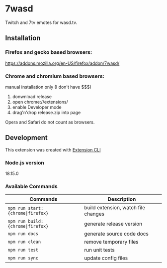 # 7wasd
Twitch and 7tv emotes for wasd.tv.

## Installation
### Firefox and gecko based browsers:
  https://addons.mozilla.org/en-US/firefox/addon/7wasd/

### Chrome and chromium based browsers:
  manual installation only (I don't have $$$)

  1. donwnload release
  2. open chrome://extensions/
  3. enable Developer mode
  4. drag'n'drop release.zip into page

Opera and Safari do not count as browsers.

## Development 
This extension was created with [Extension CLI](https://oss.mobilefirst.me/extension-cli/)

### Node.js version
18.15.0

### Available Commands

| Commands | Description |
| --- | --- |
| `npm run start:{chrome\|firefox}` | build extension, watch file changes |
| `npm run build:{chrome\|firefox}` | generate release version |
| `npm run docs` | generate source code docs |
| `npm run clean` | remove temporary files |
| `npm run test` | run unit tests |
| `npm run sync` | update config files |
